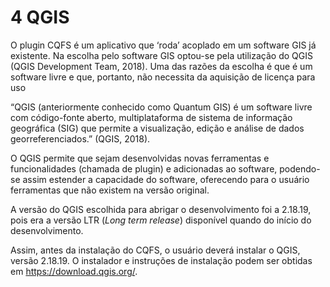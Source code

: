 # 4     QGIS

O plugin CQFS é um aplicativo que ‘roda’ acoplado em um software GIS já existente. Na escolha pelo software GIS optou-se pela utilização do QGIS (QGIS Development Team, 2018). Uma das razões da escolha é que é um software livre e que, portanto, não necessita da aquisição de licença para uso

“QGIS (anteriormente conhecido como Quantum GIS) é um software livre com código-fonte aberto, multiplataforma de sistema de informação geográfica (SIG) que permite a visualização, edição e análise de dados georreferenciados.” (QGIS, 2018).

O QGIS permite que sejam desenvolvidas novas ferramentas e funcionalidades (chamada de plugin) e adicionadas ao software, podendo-se assim estender a capacidade do software, oferecendo para o usuário ferramentas que não existem na versão original. 

A versão do QGIS escolhida para abrigar o desenvolvimento foi a 2.18.19, pois era a versão LTR (*Long term release*) disponível quando do início do desenvolvimento. 

Assim, antes da instalação do CQFS, o usuário deverá instalar o QGIS, versão 2.18.19. O instalador e instruções de instalação podem ser obtidas em https://download.qgis.org/.